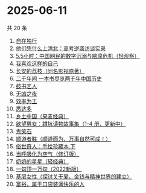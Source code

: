 # 2025-06-11

共 20 条

<!-- BEGIN WEREAD -->
<!-- 最后更新时间 2025-06-11 02:36:51 +0800 -->
1. [自在独行](https://weread.qq.com/web/bookDetail/77f320d0813ab7d74g017e0e)
1. [他们凭什么上清北：高考逆袭访谈实录](https://weread.qq.com/web/bookDetail/19632920813aba03dg018bc6)
1. [5.5小时：中国网民的数字沉溺与脑腐危机（轻观察）](https://weread.qq.com/web/bookDetail/97a32ca0813ab9fa9g011104)
1. [我喜欢这样的自己](https://weread.qq.com/web/bookDetail/13e32040813ab9f22g01547d)
1. [长安的荔枝（同名影视原著）](https://weread.qq.com/web/bookDetail/cc932860813ab67c2g014597)
1. [二千年间 一本书尽览两千年中国历史](https://weread.qq.com/web/bookDetail/9ee32080813aba048g015683)
1. [鼓书艺人](https://weread.qq.com/web/bookDetail/22c32350813ab89d7g0178fa)
1. [无凶之夜](https://weread.qq.com/web/bookDetail/1fb32f40813aba021g01336f)
1. [效率为王](https://weread.qq.com/web/bookDetail/ad8329b0813ab9cd8g0141ee)
1. [悉达多](https://weread.qq.com/web/bookDetail/dac326e0813ab9fcbg014003)
1. [乡土中国（果麦经典）](https://weread.qq.com/web/bookDetail/30d320b0813ab7120g018c2e)
1. [欲望男女：蹲坑读物故事集（1-4 册，更新中）](https://weread.qq.com/web/bookDetail/849323e0813ab9f7fg011847)
1. [鬼笑石](https://weread.qq.com/web/bookDetail/66f32bb0813ab9ff7g019196)
1. [顺道者胜（顺道而为，万事自然可成！）](https://weread.qq.com/web/bookDetail/f1832020813ab9fe4g012bf1)
1. [俗世奇人：手绘珍藏本.下](https://weread.qq.com/web/bookDetail/abf32130813ab74e6g018528)
1. [当呼吸化为空气（修订版）](https://weread.qq.com/web/bookDetail/c7932e10813ab92fcg014bc9)
1. [奶奶的星星（轻经典）](https://weread.qq.com/web/bookDetail/37b32230813ab9c1bg0186bf)
1. [一句顶一万句（2022新版）](https://weread.qq.com/web/bookDetail/3de32670813ab703eg013597)
1. [基层女性（探讨关于爱、金钱与精神世界的建立）](https://weread.qq.com/web/bookDetail/d3c3209072646383d3ce031)
1. [富裕，属于口袋装满快乐的人](https://weread.qq.com/web/bookDetail/c8932940813ab8fd0g0127a7)
<!-- END WEREAD -->